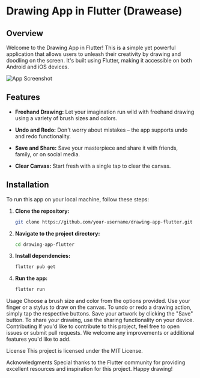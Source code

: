 # Drawing App in Flutter (Drawease)

## Overview

Welcome to the Drawing App in Flutter! This is a simple yet powerful application that allows users to unleash their creativity by drawing and doodling on the screen. It's built using Flutter, making it accessible on both Android and iOS devices.

![App Screenshot](app-screenshot.png)

## Features

- **Freehand Drawing:** Let your imagination run wild with freehand drawing using a variety of brush sizes and colors.

- **Undo and Redo:** Don't worry about mistakes – the app supports undo and redo functionality.

- **Save and Share:** Save your masterpiece and share it with friends, family, or on social media.

- **Clear Canvas:** Start fresh with a single tap to clear the canvas.

## Installation

To run this app on your local machine, follow these steps:

1. **Clone the repository:**
   ```bash
   git clone https://github.com/your-username/drawing-app-flutter.git
2. **Navigate to the project directory:**
   ```bash
   cd drawing-app-flutter
3. **Install dependencies:**
   ```bash
   flutter pub get
4. **Run the app:**
   ```bash
   flutter run
Usage
Choose a brush size and color from the options provided.
Use your finger or a stylus to draw on the canvas.
To undo or redo a drawing action, simply tap the respective buttons.
Save your artwork by clicking the "Save" button.
To share your drawing, use the sharing functionality on your device.
Contributing
If you'd like to contribute to this project, feel free to open issues or submit pull requests. We welcome any improvements or additional features you'd like to add.

License
This project is licensed under the MIT License.

Acknowledgments
Special thanks to the Flutter community for providing excellent resources and inspiration for this project.
Happy drawing!
